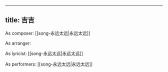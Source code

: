 
---
title: 吉吉
---
As composer: [[song-永远太远|永远太远]]

As arranger: 

As lyricist: [[song-永远太远|永远太远]]

As performers: [[song-永远太远|永远太远]]
